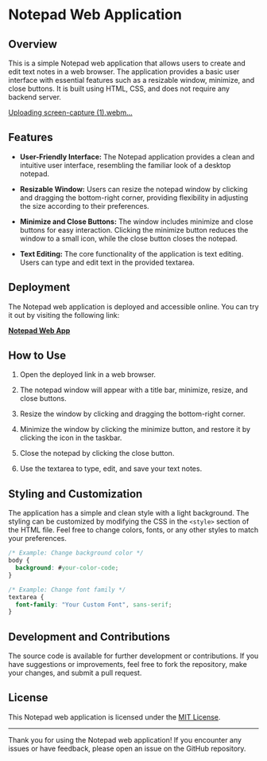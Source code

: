 # Notepad Web Application

## Overview

This is a simple Notepad web application that allows users to create and edit text notes in a web browser. The application provides a basic user interface with essential features such as a resizable window, minimize, and close buttons. It is built using HTML, CSS, and does not require any backend server.

[Uploading screen-capture (1).webm…]()



## Features

- **User-Friendly Interface:** The Notepad application provides a clean and intuitive user interface, resembling the familiar look of a desktop notepad.

- **Resizable Window:** Users can resize the notepad window by clicking and dragging the bottom-right corner, providing flexibility in adjusting the size according to their preferences.

- **Minimize and Close Buttons:** The window includes minimize and close buttons for easy interaction. Clicking the minimize button reduces the window to a small icon, while the close button closes the notepad.

- **Text Editing:** The core functionality of the application is text editing. Users can type and edit text in the provided textarea.

## Deployment

The Notepad web application is deployed and accessible online. You can try it out by visiting the following link:

[**Notepad Web App**](https://hadep275.github.io/Notepad-project/)

## How to Use

1. Open the deployed link in a web browser.

2. The notepad window will appear with a title bar, minimize, resize, and close buttons.

3. Resize the window by clicking and dragging the bottom-right corner.

4. Minimize the window by clicking the minimize button, and restore it by clicking the icon in the taskbar.

5. Close the notepad by clicking the close button.

6. Use the textarea to type, edit, and save your text notes.

## Styling and Customization

The application has a simple and clean style with a light background. The styling can be customized by modifying the CSS in the `<style>` section of the HTML file. Feel free to change colors, fonts, or any other styles to match your preferences.

```css
/* Example: Change background color */
body {
  background: #your-color-code;
}

/* Example: Change font family */
textarea {
  font-family: "Your Custom Font", sans-serif;
}
```

## Development and Contributions

The source code is available for further development or contributions. If you have suggestions or improvements, feel free to fork the repository, make your changes, and submit a pull request.

## License

This Notepad web application is licensed under the [MIT License](LICENSE).

---

Thank you for using the Notepad web application! If you encounter any issues or have feedback, please open an issue on the GitHub repository.

